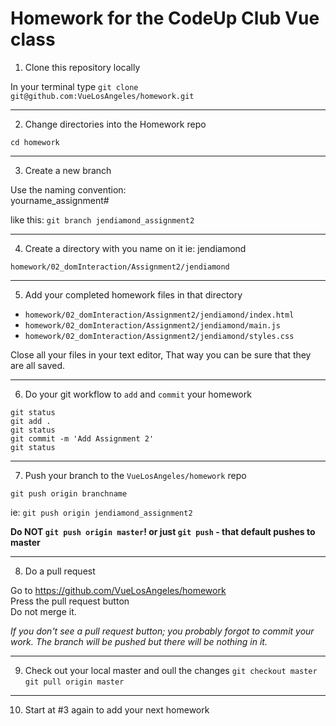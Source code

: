 # Homework for the CodeUp Club Vue class
1. Clone this repository locally

In your terminal type
  `git clone git@github.com:VueLosAngeles/homework.git`

---

2. Change directories into the Homework repo

`cd homework`

---

3. Create a new branch

Use the naming convention:  
yourname_assignment#  

like this:  `git branch jendiamond_assignment2`

---

4. Create a directory with you name on it ie: jendiamond

`homework/02_domInteraction/Assignment2/jendiamond`

---

5. Add your completed homework files in that directory

+ `homework/02_domInteraction/Assignment2/jendiamond/index.html`
+ `homework/02_domInteraction/Assignment2/jendiamond/main.js`
+ `homework/02_domInteraction/Assignment2/jendiamond/styles.css`


Close all your files in your text editor, That way you can be sure that they are all saved.

---

6. Do your git workflow to `add` and `commit` your homework

```
git status
git add .
git status
git commit -m 'Add Assignment 2'
git status
```

---

7. Push your branch to the `VueLosAngeles/homework` repo

`git push origin branchname`  

ie: `git push origin jendiamond_assignment2`  

**Do NOT `git push origin master`! or just `git push` - that default pushes to master**  

---

8. Do a pull request

Go to https://github.com/VueLosAngeles/homework  
Press the pull request button  
Do not merge it. 

*If you don't see a pull request button; you probably forgot to commit your work. The branch will be pushed but there will be nothing in it.*

---

9. Check out your local master and oull the changes
`git checkout master`  
`git pull origin master`

---

10. Start at #3 again to add your next homework

